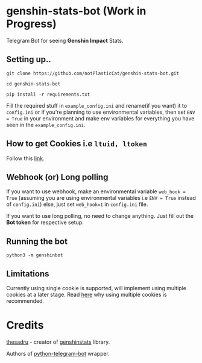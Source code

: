 # genshin-stats-bot (Work in Progress)
 Telegram Bot for seeing **Genshin Impact** Stats.

## Setting up..
`git clone https://github.com/notPlasticCat/genshin-stats-bot.git`

`cd genshin-stats-bot`

`pip install -r requirements.txt`

Fill the required stuff in `example_config.ini` and rename(if you want) it to `config.ini` or if you're planning to use environmental variables,
then set `ENV = True` in your environment and make env variables for everything you have seen in the `example_config.ini`.

## How to get Cookies i.e `ltuid, ltoken`
   Follow this [link](https://github.com/thesadru/genshinstats#how-can-i-get-my-cookies).


## Webhook (or) Long polling
 
 If you want to use webhook, make an environmental variable `web_hook = True` (assuming you are using environmental variables i.e `ENV = True` instead of `config.ini`)
 else, just set `web_hook=1` in `config.ini` file.
 
 If you want to use long polling, no need to change anything. Just fill out the **Bot token** for respective setup.
 
   
## Running the bot

`python3 -m genshinbot`
 
 
## Limitations
  Currently using single cookie is supported, will implement using multiple cookies at a later stage. Read [here](https://github.com/thesadru/genshinstats#setting-multiple-cookies-at-once) why using multiple cookies is recommended.
 
 # Credits
  [thesadru](https://github.com/thesadru) - creator of [genshinstats](https://github.com/thesadru/genshinstats) library.
  
  Authors of [python-telegram-bot](https://github.com/python-telegram-bot/python-telegram-bot) wrapper.
  
